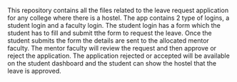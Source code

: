 This repository contains all the files related to the leave request application for any college where there is a hostel. The app contains 2 type of logins, a student login and a faculty login. The student login has a form which the student has to fill and submit tthe form to request the leave. 
Once the student submits the form the details are sent to the allocated mentor faculty. The mentor faculty will review the request and then approve or reject the application. The application rejected or accepted will be available on the student dashboard and the student can show the hostel that the leave is approved.
